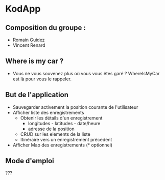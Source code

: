 # KodApp
## Composition du groupe :
* Romain Guidez
* Vincent Renard  

## Where is my car ?
* Vous ne vous souvenez plus où vous vous êtes garé ? WhereIsMyCar est là pour vous le rappeler.


## But de l'application 
* Sauvegarder activement la position courante de l'utilisateur  
* Afficher liste des enregistrements
    * Obtenir les détails d'un enregistrement
        * longitudes - latitudes - date/heure
        * adresse de la position
    * CRUD sur les elements de la liste
    * Itinéraire vers un enregistrement précedent 
* Afficher Map des enregistrements (* optionnel)



## Mode d'emploi 
???

